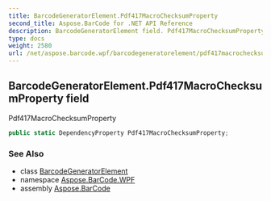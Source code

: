 ```yaml
---
title: BarcodeGeneratorElement.Pdf417MacroChecksumProperty
second_title: Aspose.BarCode for .NET API Reference
description: BarcodeGeneratorElement field. Pdf417MacroChecksumProperty
type: docs
weight: 2580
url: /net/aspose.barcode.wpf/barcodegeneratorelement/pdf417macrochecksumproperty/
---
```

## BarcodeGeneratorElement.Pdf417MacroChecksumProperty field

Pdf417MacroChecksumProperty

```csharp
public static DependencyProperty Pdf417MacroChecksumProperty;
```

### See Also

* class [BarcodeGeneratorElement](../)
* namespace [Aspose.BarCode.WPF](../../../aspose.barcode.wpf/)
* assembly [Aspose.BarCode](../../../)


